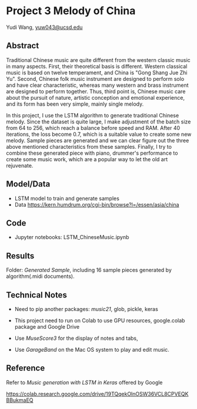 # Project 3 Melody of China

Yudi Wang, yuw043@ucsd.edu


## Abstract

Traditional Chinese music are quite different from the western classic music in many aspects. First, their theoretical basis is different. Western classical music is based on twelve temperament, and China is "Gong Shang Jue Zhi Yu". Second, Chinese folk music instrument are designed to perform solo and have clear characteristic, whereas many western and brass instrument are designed to perform together. Thus, third point is, Chinese music care about the pursuit of nature, artistic conception and emotional experience, and its form has been very simple, mainly single melody. 

In this project, I use the LSTM algorithm to generate traditional Chinese melody. Since the dataset is quite large, I make adjustment of the batch size from 64 to 256, which reach a balance before speed and RAM. After 40 iterations, the loss become 0.7, which is a suitable value to create some new melody. Sample pieces are generated and we can clear figure out the three above mentioned characteristics from these samples. Finally, I try to combine these generated piece with piano, drummer's performance to create some music work, which are a popular way to let the old art rejuvenate.



## Model/Data


- LSTM model to train and generate samples
- Data https://kern.humdrum.org/cgi-bin/browse?l=/essen/asia/china


## Code

- Jupyter notebooks: LSTM_ChineseMusic.ipynb

## Results

Folder: *Generated Sample*, including 16 sample pieces generated by algorithm(.midi documents).



## Technical Notes

 - Need to pip another packages: *music21*, glob, pickle, keras
 
 - This project need to run on Colab to use GPU resources, google.colab package and Google Drive

 - Use *MuseScore3* for the display of notes and tabs, 

 - Use *GarageBand* on the Mac OS system to play and edit music.


## Reference

Refer to *Music generation with LSTM in Keras* offered by Google

https://colab.research.google.com/drive/19TQqekOlnOSW36VCL8CPVEQKBBukmaEQ
